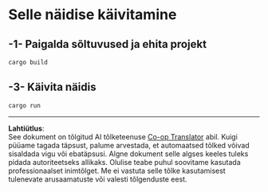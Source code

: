 <!--
CO_OP_TRANSLATOR_METADATA:
{
  "original_hash": "154876082e29d53dc2a2615a65627464",
  "translation_date": "2025-10-11T11:45:01+00:00",
  "source_file": "03-GettingStarted/01-first-server/solution/rust/README.md",
  "language_code": "et"
}
-->
# Selle näidise käivitamine

## -1- Paigalda sõltuvused ja ehita projekt

```bash
cargo build
```

## -3- Käivita näidis

```bash
cargo run
```

---

**Lahtiütlus**:  
See dokument on tõlgitud AI tõlketeenuse [Co-op Translator](https://github.com/Azure/co-op-translator) abil. Kuigi püüame tagada täpsust, palume arvestada, et automaatsed tõlked võivad sisaldada vigu või ebatäpsusi. Algne dokument selle algses keeles tuleks pidada autoriteetseks allikaks. Olulise teabe puhul soovitame kasutada professionaalset inimtõlget. Me ei vastuta selle tõlke kasutamisest tulenevate arusaamatuste või valesti tõlgenduste eest.
